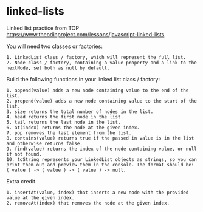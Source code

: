 # linked-lists
Linked list practice from TOP
https://www.theodinproject.com/lessons/javascript-linked-lists

You will need two classes or factories:

    1. LinkedList class / factory, which will represent the full list.
    2. Node class / factory, containing a value property and a link to the nextNode, set both as null by default.

Build the following functions in your linked list class / factory:

    1. append(value) adds a new node containing value to the end of the list.
    2. prepend(value) adds a new node containing value to the start of the list.
    3. size returns the total number of nodes in the list.
    4. head returns the first node in the list.
    5. tail returns the last node in the list.
    6. at(index) returns the node at the given index.
    7. pop removes the last element from the list.
    8. contains(value) returns true if the passed in value is in the list and otherwise returns false.
    9. find(value) returns the index of the node containing value, or null if not found.
    10. toString represents your LinkedList objects as strings, so you can print them out and preview them in the console. The format should be: ( value ) -> ( value ) -> ( value ) -> null.

Extra credit

    1. insertAt(value, index) that inserts a new node with the provided value at the given index.
    2. removeAt(index) that removes the node at the given index.


